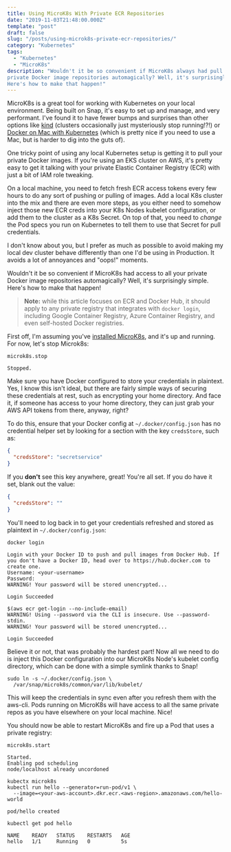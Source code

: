 ```yaml
---
title: Using MicroK8s With Private ECR Repositories
date: "2019-11-03T21:48:00.000Z"
template: "post"
draft: false
slug: "/posts/using-microk8s-private-ecr-repositories/"
category: "Kubernetes"
tags:
  - "Kubernetes"
  - "MicroK8s"
description: "Wouldn't it be so convenient if MicroK8s always had pull access to all your
private Docker image repositories automagically? Well, it's surprisingly simple.
Here's how to make that happen!"
---
```

MicroK8s is a great tool for working with Kubernetes on your local environment.
Being built on Snap, it's easy to set up and manage, and very performant. I've found it to have fewer
bumps and surprises than other options like [kind](https://kind.sigs.k8s.io/)
(clusters occasionally just mysteriously stop running!?!) or
[Docker on Mac with Kubernetes](https://www.docker.com/blog/docker-mac-kubernetes/)
(which is pretty nice if you need to use a Mac, but is harder to dig
into the guts of).

One tricky point of using any local Kubernetes setup is getting it to pull your
private Docker images. If you're using an EKS cluster on AWS, it's pretty easy to get it
talking with your private Elastic Container Registry (ECR) with just a bit of IAM role tweaking.

On a local machine, you need to fetch fresh ECR access tokens every few hours to do any
sort of pushing or pulling of images. Add a local K8s cluster into the mix and
there are even more steps, as you either need
to somehow inject those new ECR creds into your K8s Nodes kubelet configuration, or add
them to the cluster as a K8s Secret. On top of that, you need to *change* the Pod
specs you run on Kubernetes to tell them to use that Secret for pull credentials.

I don't know about you, but I prefer as much as possible to avoid making my
local dev cluster behave differently than
one I'd be using in Production. It avoids a lot of annoyances and "oops!" moments.

Wouldn't it be so convenient if MicroK8s had access to all your private Docker image
repositories automagically? Well, it's surprisingly simple. Here's how to
make that happen!

> **Note:** while this article focuses on ECR and Docker Hub, it should apply
to any private registry that integrates with `docker login`, including
Google Container Registry, Azure Container Registry, and even self-hosted Docker registries.

First off, I'm assuming you've [installed MicroK8s](https://microk8s.io/docs/),
and it's up and running. For now, let's stop Microk8s:

```bash{outputLines: 2-3}
microk8s.stop

Stopped.
```

Make sure you have Docker configured to store your credentials in plaintext. Yes,
I know this isn't ideal, but there are fairly simple ways of securing these credentials
at rest, such as encrypting your home directory. And face it, if someone has access
to your home directory, they can just grab your AWS API tokens from there, anyway, right?

To do this, ensure that your Docker config at `~/.docker/config.json` has no
credential helper set by looking for a section with the key `credsStore`, such as:

```json
{
  "credsStore": "secretservice"
}
```

If you **don't** see this key anywhere, great! You're all set. If you do have it set, blank out the value:

```json
{
  "credsStore": ""
}
```

You'll need to log back in to get your credentials refreshed and stored as plaintext
in `~/.docker/config.json`:

```bash{outputLines: 2-9,11-15}
docker login

Login with your Docker ID to push and pull images from Docker Hub. If you don't have a Docker ID, head over to https://hub.docker.com to create one.
Username: <your-username>
Password:
WARNING! Your password will be stored unencrypted...

Login Succeeded

$(aws ecr get-login --no-include-email)
WARNING! Using --password via the CLI is insecure. Use --password-stdin.
WARNING! Your password will be stored unencrypted...

Login Succeeded
```

Believe it or not, that was probably the hardest part! Now all we need to do is inject
this Docker configuration into our MicroK8s Node's kubelet config directory, which can
be done with a simple symlink thanks to Snap!

```bash{outputLines: 2}
sudo ln -s ~/.docker/config.json \
  /var/snap/microk8s/common/var/lib/kubelet/
```

This will keep the credentials in sync even after you refresh them with the
aws-cli. Pods running on MicroK8s will have access to all the same private repos
as you have elsewhere on your local machine. Nice!

You should now be able to restart MicroK8s and fire up a Pod that uses a private registry:

```bash{outputLines: 2-6,9-12,14-16}
microk8s.start

Started.
Enabling pod scheduling
node/localhost already uncordoned

kubectx microk8s
kubectl run hello --generator=run-pod/v1 \
  --image=<your-aws-account>.dkr.ecr.<aws-region>.amazonaws.com/hello-world

pod/hello created

kubectl get pod hello

NAME    READY   STATUS    RESTARTS   AGE
hello   1/1     Running   0          5s
```
